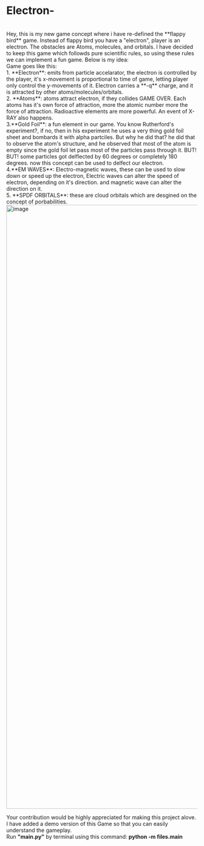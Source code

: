 # Electron-
<br>
Hey, this is my new game concept where i have re-defined the **flappy bird** game. Instead of flappy bird you have a "electron", player is an electron. The obstacles are Atoms, molecules, and orbitals. I have decided to keep this game which followds pure scientific rules, so using these rules we can implement a fun game. Below is my idea: 
<br>
Game goes like this: 
<br> 
1. **Electron**: emits from particle accelarator, the electron is controlled by the player, it's x-movement is proportional to time of game, letting player only control the y-movements of it. Electron carries a **-q** charge, and it is attracted by other atoms/molecules/orbitals. 
<br>
2. **Atoms**: atoms attract electron, if they collides GAME OVER. Each atoms has it's own force of attraction, more the atomic number more the force of attraction. Radioactive elements are more powerful. An event of X-RAY also happens.
<br>
3.**Gold Foil**: a fun element in our game. You know Rutherford's experiment?, if no, then in his experiment he uses a very thing gold foil sheet and bombards it with alpha partciles. But why he did that? he did that to observe the atom's structure, and he observed that most of the atom is empty since the gold foil let pass most of the particles pass through it. BUT! BUT! some particles got delflected by 60 degrees or completely 180 degrees. now this concept can be used to delfect our electron.
<br>
4.**EM WAVES**: Electro-magnetic waves, these can be used to slow down or speed up the electron, Electric waves can alter the speed of electron, depending on it's direction. and magnetic wave can alter the direction on it. 
<br>
5. **SPDF ORBITALS**: these are cloud orbitals which are desgined on the concept of porbabilities.
<br>
    <img width="1915" height="1591" alt="image" src="https://github.com/user-attachments/assets/09534372-ecbf-4680-9285-3c92a862f0de" />
<br>


Your contribution would be highly appreciated for making this project alove. I have added a demo version of this Game so that you can easily understand the gameplay.
<br>
Run **"main.py"** by terminal using this command: **python -m files.main**
